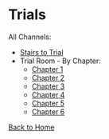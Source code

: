 # Trials

All Channels:
* [Stairs to Trial](https://astreatss.github.io/PD-Season-2-Archive/trials/Danganronpa_%20Prospective%20Despair%20-%20Trial%20Rooms%20(KG)%20-%20trial-stairs%20%5B848611778556723260%5D.html)
* Trial Room - By Chapter:
  * [Chapter 1](https://astreatss.github.io/PD-Season-2-Archive/trials/Danganronpa_%20Prospective%20Despair%20-%20Trial%20Rooms%20(KG)%20-%20trial-ch-1%20%5B853697177511526420%5D.html)
  * [Chapter 2](https://astreatss.github.io/PD-Season-2-Archive/trials/Danganronpa_%20Prospective%20Despair%20-%20Trial%20Rooms%20(KG)%20-%20trial-ch-2%20%5B855860155593261096%5D.html)
  * [Chapter 3](https://astreatss.github.io/PD-Season-2-Archive/trials/Danganronpa_%20Prospective%20Despair%20-%20Trial%20Rooms%20(KG)%20-%20trial-ch-3%20%5B858521628878569492%5D.html)
  * [Chapter 4](https://astreatss.github.io/PD-Season-2-Archive/trials/Danganronpa_%20Prospective%20Despair%20-%20Trial%20Rooms%20(KG)%20-%20trial-ch-4%20%5B860935211905450004%5D.html)
  * [Chapter 5](https://astreatss.github.io/PD-Season-2-Archive/trials/Danganronpa_%20Prospective%20Despair%20-%20Trial%20Rooms%20(KG)%20-%20trial-ch-5%20%5B863523750800523315%5D.html)
  * [Chapter 6](https://astreatss.github.io/PD-Season-2-Archive/trials/Danganronpa_%20Prospective%20Despair%20-%20Trial%20Rooms%20(KG)%20-%20trial-ch-6%20%5B865681732997087242%5D.html)

[Back to Home](https://astreatss.github.io/PD-Season-2-Archive/)